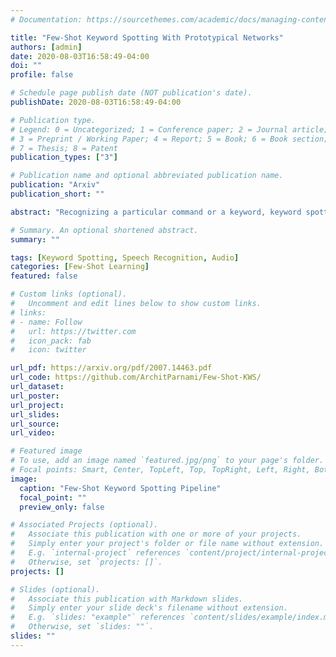 ```yaml
---
# Documentation: https://sourcethemes.com/academic/docs/managing-content/

title: "Few-Shot Keyword Spotting With Prototypical Networks"
authors: [admin]
date: 2020-08-03T16:58:49-04:00
doi: ""
profile: false

# Schedule page publish date (NOT publication's date).
publishDate: 2020-08-03T16:58:49-04:00

# Publication type.
# Legend: 0 = Uncategorized; 1 = Conference paper; 2 = Journal article;
# 3 = Preprint / Working Paper; 4 = Report; 5 = Book; 6 = Book section;
# 7 = Thesis; 8 = Patent
publication_types: ["3"]

# Publication name and optional abbreviated publication name.
publication: "Arxiv"
publication_short: ""

abstract: "Recognizing a particular command or a keyword, keyword spotting has been widely used in many voice interfaces such as Amazon's Alexa and Google Home. In order to recognize a set of keywords, most of the recent deep learning based approaches use a neural network trained with a large number of samples to identify certain pre-defined keywords. This restricts the system from recognizing new, user-defined keywords. Therefore, we first formulate this problem as a few-shot keyword spotting and approach it using metric learning. To enable this research, we also synthesize and publish a Few-shot Google Speech Commands dataset. We then propose a solution to the few-shot keyword spotting problem using temporal and dilated convolutions on prototypical networks. Our comparative experimental results demonstrate keyword spotting of new keywords using just a small number of samples. "

# Summary. An optional shortened abstract.
summary: ""

tags: [Keyword Spotting, Speech Recognition, Audio]
categories: [Few-Shot Learning]
featured: false

# Custom links (optional).
#   Uncomment and edit lines below to show custom links.
# links:
# - name: Follow
#   url: https://twitter.com
#   icon_pack: fab
#   icon: twitter

url_pdf: https://arxiv.org/pdf/2007.14463.pdf
url_code: https://github.com/ArchitParnami/Few-Shot-KWS/
url_dataset:
url_poster:
url_project:
url_slides:
url_source:
url_video:

# Featured image
# To use, add an image named `featured.jpg/png` to your page's folder. 
# Focal points: Smart, Center, TopLeft, Top, TopRight, Left, Right, BottomLeft, Bottom, BottomRight.
image:
  caption: "Few-Shot Keyword Spotting Pipeline"
  focal_point: ""
  preview_only: false

# Associated Projects (optional).
#   Associate this publication with one or more of your projects.
#   Simply enter your project's folder or file name without extension.
#   E.g. `internal-project` references `content/project/internal-project/index.md`.
#   Otherwise, set `projects: []`.
projects: []

# Slides (optional).
#   Associate this publication with Markdown slides.
#   Simply enter your slide deck's filename without extension.
#   E.g. `slides: "example"` references `content/slides/example/index.md`.
#   Otherwise, set `slides: ""`.
slides: ""
---
```


